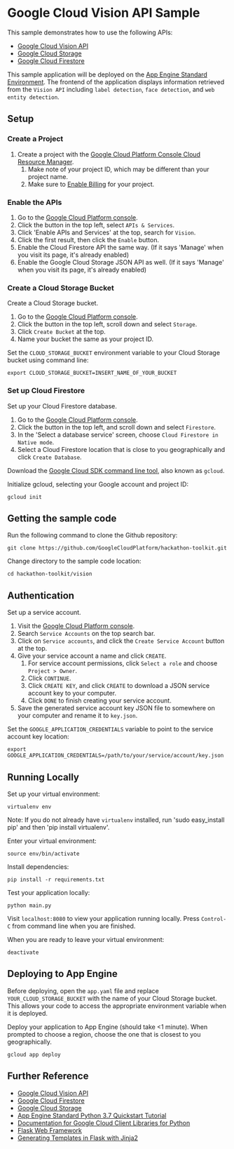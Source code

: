 # Google Cloud Vision API Sample

This sample demonstrates how to use the following APIs:

- [Google Cloud Vision API](https://cloud.google.com/vision/)
- [Google Cloud Storage](https://cloud.google.com/storage/)
- [Google Cloud Firestore](https://cloud.google.com/firestore/)

This sample application will be deployed on the [App Engine Standard Environment](https://cloud.google.com/appengine/docs/standard/python3/). The frontend of the application displays information retrieved from the `Vision API` including `label detection`, `face detection`, and `web entity detection`.

## Setup

### Create a Project

1. Create a project with the [Google Cloud Platform Console Cloud Resource Manager](https://console.cloud.google.com/cloud-resource-manager).
    1. Make note of your project ID, which may be different than your project name.
    1. Make sure to [Enable Billing](https://console.cloud.google.com/billing?debugUI=DEVELOPERS) for your project.

### Enable the APIs

1. Go to the [Google Cloud Platform console](https://console.cloud.google.com).
1. Click the button in the top left, select `APIs & Services`.
1. Click 'Enable APIs and Services' at the top, search for `Vision`.
1. Click the first result, then click the `Enable` button.
1. Enable the Cloud Firestore API the same way. (If it says 'Manage' when you visit its page, it's already enabled)
1. Enable the Google Cloud Storage JSON API as well. (If it says 'Manage' when you visit its page, it's already enabled)

### Create a Cloud Storage Bucket

Create a Cloud Storage bucket.

1. Go to the [Google Cloud Platform console](https://console.cloud.google.com).
1. Click the button in the top left, scroll down and select `Storage`.
1. Click `Create Bucket` at the top.
1. Name your bucket the same as your project ID.

Set the `CLOUD_STORAGE_BUCKET` environment variable to your Cloud Storage bucket using command line:

    export CLOUD_STORAGE_BUCKET=INSERT_NAME_OF_YOUR_BUCKET

### Set up Cloud Firestore

Set up your Cloud Firestore database.

1. Go to the [Google Cloud Platform console](https://console.cloud.google.com).
1. Click the button in the top left, and scroll down and select `Firestore`.
1. In the 'Select a database service' screen, choose `Cloud Firestore in Native mode`.
1. Select a Cloud Firestore location that is close to you geographically and click `Create Database`.

Download the [Google Cloud SDK command line tool](https://cloud.google.com/sdk/downloads#interactive), also known as `gcloud`.

Initialize gcloud, selecting your Google account and project ID:

    gcloud init

## Getting the sample code

Run the following command to clone the Github repository:

    git clone https://github.com/GoogleCloudPlatform/hackathon-toolkit.git

Change directory to the sample code location:

    cd hackathon-toolkit/vision

## Authentication

Set up a service account.

1. Visit the [Google Cloud Platform console](https://console.cloud.google.com).
1. Search `Service Accounts` on the top search bar.
1. Click on `Service accounts`, and click the `Create Service Account` button at the top.
1. Give your service account a name and click `CREATE`.
    1. For service account permissions, click `Select a role` and choose `Project > Owner`.
    1. Click `CONTINUE`.
    1. Click `CREATE KEY`, and click `CREATE` to download a JSON service account key to your computer.
    1. Click `DONE` to finish creating your service account.
1. Save the generated service account key JSON file to somewhere on your computer and rename it to `key.json`.

Set the `GOOGLE_APPLICATION_CREDENTIALS` variable to point to the service account key location:

    export GOOGLE_APPLICATION_CREDENTIALS=/path/to/your/service/account/key.json

## Running Locally

Set up your virtual environment:

    virtualenv env

Note: If you do not already have `virtualenv` installed, run 'sudo easy_install pip' and then 'pip install virtualenv'.

Enter your virtual environment:

    source env/bin/activate

Install dependencies:

    pip install -r requirements.txt

Test your application locally:

    python main.py

Visit `localhost:8080` to view your application running locally. Press `Control-C` from command line when you are finished.

When you are ready to leave your virtual environment:

    deactivate

## Deploying to App Engine

Before deploying, open the `app.yaml` file and replace `YOUR_CLOUD_STORAGE_BUCKET` with the name of your Cloud Storage bucket. This allows your code to access the appropriate environment variable when it is deployed.

Deploy your application to App Engine (should take <1 minute). When prompted to choose a region, choose the one that is closest to you geographically.

    gcloud app deploy

## Further Reference

- [Google Cloud Vision API](https://cloud.google.com/vision/docs/)
- [Google Cloud Firestore](https://cloud.google.com/firestore/docs/)
- [Google Cloud Storage](https://cloud.google.com/storage/docs/)
- [App Engine Standard Python 3.7 Quickstart Tutorial](https://cloud.google.com/appengine/docs/standard/python3/quickstart)
- [Documentation for Google Cloud Client Libraries for Python](https://googlecloudplatform.github.io/google-cloud-python/latest/index.html)
- [Flask Web Framework](http://flask.pocoo.org/docs/1.0/)
- [Generating Templates in Flask with Jinja2](http://flask.pocoo.org/docs/1.0/quickstart/#rendering-templates)